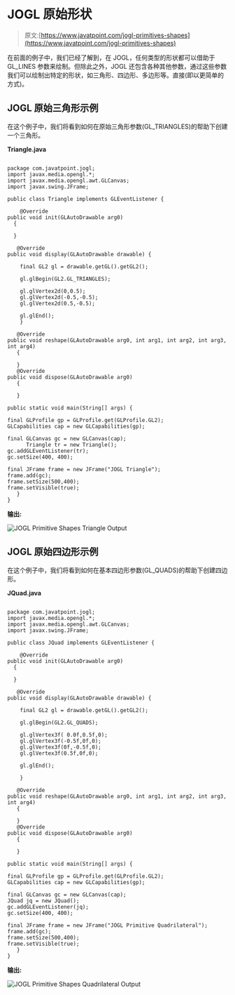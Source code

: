 # JOGL 原始形状

> 原文:[https://www.javatpoint.com/jogl-primitives-shapes](https://www.javatpoint.com/jogl-primitives-shapes)

在前面的例子中，我们已经了解到，在 JOGL，任何类型的形状都可以借助于 GL_LINES 参数来绘制。但除此之外，JOGL 还包含各种其他参数，通过这些参数我们可以绘制出特定的形状，如三角形、四边形、多边形等。直接(即以更简单的方式)。

## JOGL 原始三角形示例

在这个例子中，我们将看到如何在原始三角形参数(GL_TRIANGLES)的帮助下创建一个三角形。

**Triangle.java**

```

package com.javatpoint.jogl;
import javax.media.opengl.*;
import javax.media.opengl.awt.GLCanvas;
import javax.swing.JFrame;

public class Triangle implements GLEventListener {

	@Override
public void init(GLAutoDrawable arg0) 
  {

  }

   @Override
public void display(GLAutoDrawable drawable) {

	final GL2 gl = drawable.getGL().getGL2();

	gl.glBegin(GL2.GL_TRIANGLES);       

	gl.glVertex2d(0,0.5);
	gl.glVertex2d(-0.5,-0.5);
	gl.glVertex2d(0.5,-0.5);

	gl.glEnd();
	}

   @Override
public void reshape(GLAutoDrawable arg0, int arg1, int arg2, int arg3, int arg4) 
   {	

   }
   @Override
public void dispose(GLAutoDrawable arg0) 
   {

   }

public static void main(String[] args) {

final GLProfile gp = GLProfile.get(GLProfile.GL2);
GLCapabilities cap = new GLCapabilities(gp);

final GLCanvas gc = new GLCanvas(cap);
      Triangle tr = new Triangle();
gc.addGLEventListener(tr);
gc.setSize(400, 400);

final JFrame frame = new JFrame("JOGL Triangle");
frame.add(gc);
frame.setSize(500,400);
frame.setVisible(true);  
   }	
}

```

**输出:**

![JOGL Primitive Shapes Triangle Output](../Images/8797afdca4c70f62d1d2211c479523e1.png)

## JOGL 原始四边形示例

在这个例子中，我们将看到如何在基本四边形参数(GL_QUADS)的帮助下创建四边形。

**JQuad.java**

```

package com.javatpoint.jogl;
import javax.media.opengl.*;
import javax.media.opengl.awt.GLCanvas;
import javax.swing.JFrame;

public class JQuad implements GLEventListener {

	@Override
public void init(GLAutoDrawable arg0) 
  {

  }

   @Override
public void display(GLAutoDrawable drawable) {

	final GL2 gl = drawable.getGL().getGL2();

	gl.glBegin(GL2.GL_QUADS);

	gl.glVertex3f( 0.0f,0.5f,0);
	gl.glVertex3f(-0.5f,0f,0);
	gl.glVertex3f(0f,-0.5f,0);
	gl.glVertex3f(0.5f,0f,0);

	gl.glEnd();

	}

   @Override
public void reshape(GLAutoDrawable arg0, int arg1, int arg2, int arg3, int arg4) 
   {	

   }
   @Override
public void dispose(GLAutoDrawable arg0) 
   {

   }

public static void main(String[] args) {

final GLProfile gp = GLProfile.get(GLProfile.GL2);
GLCapabilities cap = new GLCapabilities(gp);

final GLCanvas gc = new GLCanvas(cap);
JQuad jq = new JQuad();
gc.addGLEventListener(jq);
gc.setSize(400, 400);

final JFrame frame = new JFrame("JOGL Primitive Quadrilateral");
frame.add(gc);
frame.setSize(500,400);
frame.setVisible(true);  
   }	
}

```

**输出:**

![JOGL Primitive Shapes Quadrilateral Output](../Images/5dce7b7cc5f70ba676ffedd80df986a8.png)